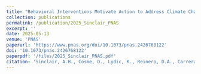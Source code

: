 ```yaml
---
title: "Behavioral Interventions Motivate Action to Address Climate Change"
collection: publications
permalink: /publication/2025_Sinclair_PNAS
excerpt: ''
date: 2025-05-13
venue: 'PNAS'
paperurl: 'https://www.pnas.org/doi/10.1073/pnas.2426768122'
doi: '10.1073/pnas.2426768122'
paperpdf: '/files/2025_Sinclair_PNAS.pdf'
citation: 'Sinclair, A.H., Cosme, D., Lydic, K., Reinero, D.A., Carreras-Tartak, J., Mann, M.E., & Falk, E.B. Behavioral interventions motivate action to address climate change, Proc. Natl. Acad. Sci. U.S.A. 122 (20) e2426768122, (2025). https://doi.org/10.1073/pnas.2426768122'
---
```

